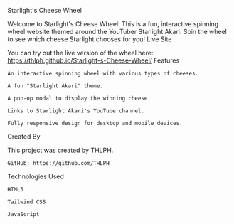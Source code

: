 Starlight's Cheese Wheel

Welcome to Starlight's Cheese Wheel! This is a fun, interactive spinning wheel website themed around the YouTuber Starlight Akari. Spin the wheel to see which cheese Starlight chooses for you!
Live Site

You can try out the live version of the wheel here:
https://thlph.github.io/Starlight-s-Cheese-Wheel/
Features

    An interactive spinning wheel with various types of cheeses.

    A fun "Starlight Akari" theme.

    A pop-up modal to display the winning cheese.

    Links to Starlight Akari's YouTube channel.

    Fully responsive design for desktop and mobile devices.

Created By

This project was created by THLPH.

    GitHub: https://github.com/THLPH

Technologies Used

    HTML5

    Tailwind CSS

    JavaScript
